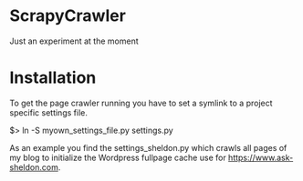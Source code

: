 # ScrapyCrawler
Just an experiment at the moment 

# Installation
To get the page crawler running you have to set a symlink to a project specific settings file.

$> ln -S myown_settings_file.py settings.py

As an example you find the settings_sheldon.py which crawls all pages of  my blog to initialize the Wordpress fullpage cache use for 
https://www.ask-sheldon.com.